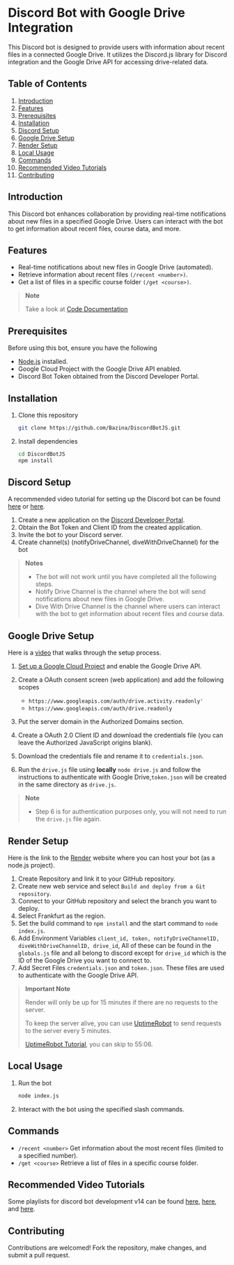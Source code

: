 # Discord Bot with Google Drive Integration

This Discord bot is designed to provide users with information about recent files in a connected Google Drive. It utilizes the Discord.js library for Discord integration and the Google Drive API for accessing drive-related data.

## Table of Contents

1. [Introduction](#introduction)
2. [Features](#features)
3. [Prerequisites](#prerequisites)
4. [Installation](#installation)
5. [Discord Setup](#discord-setup)
6. [Google Drive Setup](#google-drive-setup)
7. [Render Setup](#render-setup)
8. [Local Usage](#local-usage)
9. [Commands](#commands)
10. [Recommended Video Tutorials](#recommended-video-tutorials)
11. [Contributing](#contributing)

## Introduction

This Discord bot enhances collaboration by providing real-time notifications about new files in a specified Google Drive. Users can interact with the bot to get information about recent files, course data, and more.

## Features

- Real-time notifications about new files in Google Drive (automated).
- Retrieve information about recent files `(/recent <number>)`.
- Get a list of files in a specific course folder `(/get <course>)`.

> **Note**
> 
> Take a look at [Code Documentation](https://github.com/Bazina/DiscordBotJS/blob/master/Code%20Documentation.md)

## Prerequisites

Before using this bot, ensure you have the following

- [Node.js](https://nodejs.org/) installed.
- Google Cloud Project with the Google Drive API enabled.
- Discord Bot Token obtained from the Discord Developer Portal.

## Installation

1. Clone this repository

   ```bash
   git clone https://github.com/Bazina/DiscordBotJS.git
   ```

2. Install dependencies

   ```bash
   cd DiscordBotJS
   npm install
   ```

## Discord Setup

A recommended video tutorial for setting up the Discord bot can be found [here](https://youtu.be/KZ3tIGHU314?list=PLpmb-7WxPhe0ZVpH9pxT5MtC4heqej8Es) or [here](https://youtu.be/7rU_KyudGBY).

1. Create a new application on the [Discord Developer Portal](https://discord.com/developers/applications).
2. Obtain the Bot Token and Client ID from the created application.
3. Invite the bot to your Discord server.
4. Create channel(s) (notifyDriveChannel, diveWithDriveChannel) for the bot

> **Notes**
> - The bot will not work until you have completed all the following steps.
> - Notify Drive Channel is the channel where the bot will send notifications about new files in Google Drive.
> - Dive With Drive Channel is the channel where users can interact with the bot to get information about recent files and course data.

## Google Drive Setup
Here is a [video](https://youtu.be/ifw3b4Uf06g) that walks through the setup process.

1. [Set up a Google Cloud Project](https://cloud.google.com/resource-manager/docs/creating-managing-projects) and enable the Google Drive API.
2. Create a OAuth consent screen (web application) and add the following scopes

   - `https://www.googleapis.com/auth/drive.activity.readonly'`
   - `https://www.googleapis.com/auth/drive.readonly`
3. Put the server domain in the Authorized Domains section.
4. Create a OAuth 2.0 Client ID and download the credentials file (you can leave the Authorized JavaScript origins blank).
5. Download the credentials file and rename it to `credentials.json`.
6. Run the `drive.js` file using **locally** `node drive.js` and follow the instructions to authenticate with Google Drive,`token.json` will be created in the same directory as `drive.js`.

> **Note**
> - Step 6 is for authentication purposes only, you will not need to run the `drive.js` file again.

## Render Setup

Here is the link to the [Render](https://dashboard.render.com/) website where you can host your bot (as a node.js project).

1. Create Repository and link it to your GitHub repository.
2. Create new web service and select `Build and deploy from a Git repository`.
3. Connect to your GitHub repository and select the branch you want to deploy.
4. Select Frankfurt as the region.
5. Set the build command to `npm install` and the start command to `node index.js`.
6. Add Environment Variables `client_id, token, notifyDriveChannelID, diveWithDriveChannelID, drive_id`, All of these can be found in the `globals.js` file and all belong to discord except for `drive_id` which is the ID of the Google Drive you want to connect to.
7. Add Secret Files `credentials.json` and `token.json`. These files are used to authenticate with the Google Drive API.

> **Important Note**
> 
> Render will only be up for 15 minutes if there are no requests to the server.
>
> To keep the server alive, you can use [UptimeRobot](https://uptimerobot.com/) to send requests to the server every 5 minutes.
>
> [UptimeRobot Tutorial](https://youtu.be/7rU_KyudGBY?t=3306&si=QrwxbYPFdHEVFgK7), you can skip to 55:06.

## Local Usage

1. Run the bot

   ```bash
   node index.js
   ```

2. Interact with the bot using the specified slash commands.

## Commands

- `/recent <number>` Get information about the most recent files (limited to a specified number).
- `/get <course>` Retrieve a list of files in a specific course folder.

## Recommended Video Tutorials

Some playlists for discord bot development v14 can be found [here](https://youtube.com/playlist?list=PL_cUvD4qzbkwA7WITceoc2_FFjQsBkwX7&si=Kt1GhwC4Xfg2FYAQ), [here](https://youtube.com/playlist?list=PLRqwX-V7Uu6avBYxeBSwF48YhAnSn_sA4&si=-Q-AcAmqqTnoYHfI), and [here](https://youtube.com/playlist?list=PLpmb-7WxPhe0ZVpH9pxT5MtC4heqej8Es&si=Aezy6k-7nCEt1XGI).

## Contributing

Contributions are welcomed! Fork the repository, make changes, and submit a pull request.